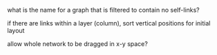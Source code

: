 what is the name for a graph that is filtered to contain no self-links?

if there are links within a layer (column), sort vertical positions for initial layout

allow whole network to be dragged in x-y space?
